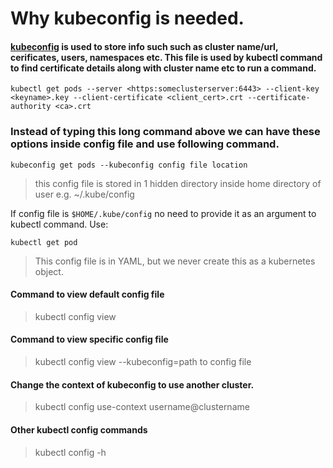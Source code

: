 # Why kubeconfig is needed.
#### [kubeconfig](https://kubernetes.io/docs/concepts/configuration/organize-cluster-access-kubeconfig/#:~:text=Use%20kubeconfig%20files%20to%20organize,API%20server%20of%20a%20cluster.) is used to store info such such as cluster name/url, cerificates, users, namespaces etc. This file is used by kubectl command to find certificate details along with cluster name etc to run a command.
  
`kubectl get pods
 --server <https:someclusterserver:6443>
 --client-key <keyname>.key
 --client-certificate <client_cert>.crt
 --certificate-authority <ca>.crt`
 
 ### Instead of typing this long command above we can have these options inside config file and use following command.
 
 `kubeconfig get pods --kubeconfig config file location`
 
 > this config file is stored in 1 hidden directory inside home directory of user e.g. 
 > ~/.kube/config

If config file is  `$HOME/.kube/config` no need to provide it as an argument to kubectl command. Use:

`kubectl get pod`

> This config file is in YAML, but we never create this as a kubernetes object.


#### Command to view default config file
> kubectl config view

#### Command to view specific config file
> kubectl config view --kubeconfig=path to config file

#### Change the context of kubeconfig to use another cluster.
> kubectl config use-context username@clustername

#### Other kubectl config commands 
> kubectl config -h

  
